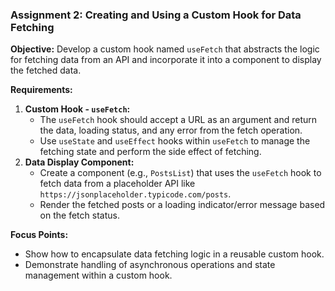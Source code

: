 ### Assignment 2: Creating and Using a Custom Hook for Data Fetching

**Objective:**
Develop a custom hook named `useFetch` that abstracts the logic for fetching data from an API and incorporate it into a component to display the fetched data.

**Requirements:**

1. **Custom Hook - `useFetch`:**
    - The `useFetch` hook should accept a URL as an argument and return the data, loading status, and any error from the fetch operation.
    - Use `useState` and `useEffect` hooks within `useFetch` to manage the fetching state and perform the side effect of fetching.
2. **Data Display Component:**
    - Create a component (e.g., `PostsList`) that uses the `useFetch` hook to fetch data from a placeholder API like `https://jsonplaceholder.typicode.com/posts`.
    - Render the fetched posts or a loading indicator/error message based on the fetch status.

**Focus Points:**

- Show how to encapsulate data fetching logic in a reusable custom hook.
- Demonstrate handling of asynchronous operations and state management within a custom hook.

